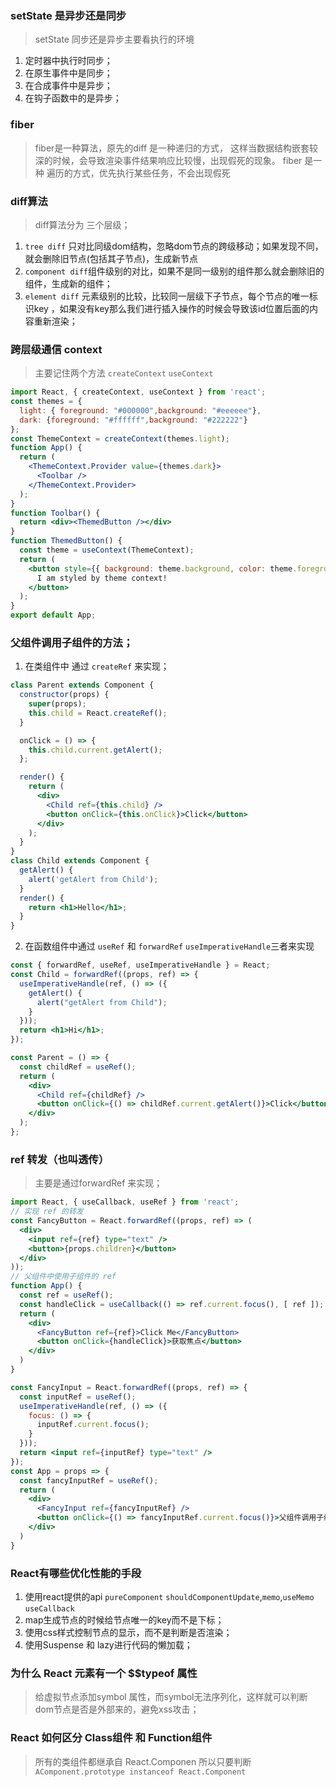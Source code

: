 ### setState 是异步还是同步
> setState 同步还是异步主要看执行的环境
1. 定时器中执行时同步；
2. 在原生事件中是同步；
3. 在合成事件中是异步；
4. 在钩子函数中的是异步；

### fiber
> fiber是一种算法，原先的diff 是一种递归的方式，
> 这样当数据结构嵌套较深的时候，会导致渲染事件结果响应比较慢，出现假死的现象。
> fiber 是一种 遍历的方式，优先执行某些任务，不会出现假死

### diff算法
> diff算法分为 三个层级；
1. `tree diff` 只对比同级dom结构，忽略dom节点的跨级移动；如果发现不同，就会删除旧节点(包括其子节点)，生成新节点
2. `component diff`组件级别的对比，如果不是同一级别的组件那么就会删除旧的组件，生成新的组件；
3. `element diff` 元素级别的比较，比较同一层级下子节点，每个节点的唯一标识key ，如果没有key那么我们进行插入操作的时候会导致该id位置后面的内容重新渲染；

### 跨层级通信 context
> 主要记住两个方法 `createContext` `useContext`
```jsx
import React, { createContext, useContext } from 'react';
const themes = {
  light: { foreground: "#000000",background: "#eeeeee"},
  dark: {foreground: "#ffffff",background: "#222222"}
};
const ThemeContext = createContext(themes.light);
function App() {
  return (
    <ThemeContext.Provider value={themes.dark}>
      <Toolbar />
    </ThemeContext.Provider>
  );
}
function Toolbar() {
  return <div><ThemedButton /></div>  
}
function ThemedButton() {
  const theme = useContext(ThemeContext);
  return (
    <button style={{ background: theme.background, color: theme.foreground }}>
      I am styled by theme context!
    </button>
  );
}
export default App;
```
### 父组件调用子组件的方法；
1. 在类组件中 通过 `createRef` 来实现；
```jsx
class Parent extends Component {
  constructor(props) {
    super(props);
    this.child = React.createRef();
  }

  onClick = () => {
    this.child.current.getAlert();
  };

  render() {
    return (
      <div>
        <Child ref={this.child} />
        <button onClick={this.onClick}>Click</button>
      </div>
    );
  }
}
class Child extends Component {
  getAlert() {
    alert('getAlert from Child');
  }
  render() {
    return <h1>Hello</h1>;
  }
}
```
2. 在函数组件中通过 `useRef` 和  `forwardRef` `useImperativeHandle`三者来实现
```jsx
const { forwardRef, useRef, useImperativeHandle } = React;
const Child = forwardRef((props, ref) => {
  useImperativeHandle(ref, () => ({
    getAlert() {
      alert("getAlert from Child");
    }
  }));
  return <h1>Hi</h1>;
});

const Parent = () => {
  const childRef = useRef();
  return (
    <div>
      <Child ref={childRef} />
      <button onClick={() => childRef.current.getAlert()}>Click</button>
    </div>
  );
};
```
### ref 转发（也叫透传） 
> 主要是通过forwardRef 来实现；
```jsx
import React, { useCallback, useRef } from 'react';
// 实现 ref 的转发
const FancyButton = React.forwardRef((props, ref) => (
  <div>
    <input ref={ref} type="text" />
    <button>{props.children}</button>
  </div>
));
// 父组件中使用子组件的 ref
function App() {
  const ref = useRef();
  const handleClick = useCallback(() => ref.current.focus(), [ ref ]);
  return (
    <div>
      <FancyButton ref={ref}>Click Me</FancyButton>
      <button onClick={handleClick}>获取焦点</button>
    </div>
  )
}
```
```jsx
const FancyInput = React.forwardRef((props, ref) => {
  const inputRef = useRef();
  useImperativeHandle(ref, () => ({
    focus: () => {
      inputRef.current.focus();
    }
  }));
  return <input ref={inputRef} type="text" />
});
const App = props => {
  const fancyInputRef = useRef();
  return (
    <div>
      <FancyInput ref={fancyInputRef} />
      <button onClick={() => fancyInputRef.current.focus()}>父组件调用子组件的 focus</button>
    </div>
  )
}
```
### React有哪些优化性能的手段
1. 使用react提供的api `pureComponent` `shouldComponentUpdate`,`memo`,`useMemo` `useCallback`
2. map生成节点的时候给节点唯一的key而不是下标；
3. 使用css样式控制节点的显示，而不是判断是否渲染；
4. 使用Suspense 和 lazy进行代码的懒加载；

### 为什么 React 元素有一个 $$typeof 属性
> 给虚拟节点添加symbol 属性，而symbol无法序列化，这样就可以判断dom节点是否是外部来的，避免xss攻击；

### React 如何区分 Class组件 和 Function组件
> 所有的类组件都继承自 React.Componen 所以只要判断 `AComponent.prototype instanceof React.Component`
